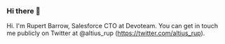 ### Hi there 👋

<!--
**AltiusRupert/AltiusRupert** is a ✨ _special_ ✨ repository because its `README.md` (this file) appears on your GitHub profile.

Here are some ideas to get you started:

- 🔭 I’m currently working on ...
- 🌱 I’m currently learning ...
- 👯 I’m looking to collaborate on ...
- 🤔 I’m looking for help with ...
- 💬 Ask me about ...
- 📫 How to reach me: ...
- 😄 Pronouns: ...
- ⚡ Fun fact: ...
-->

Hi. I'm Rupert Barrow, Salesforce CTO at Devoteam.
You can get in touch me publicly on Twitter at @altius_rup (https://twitter.com/altius_rup).
